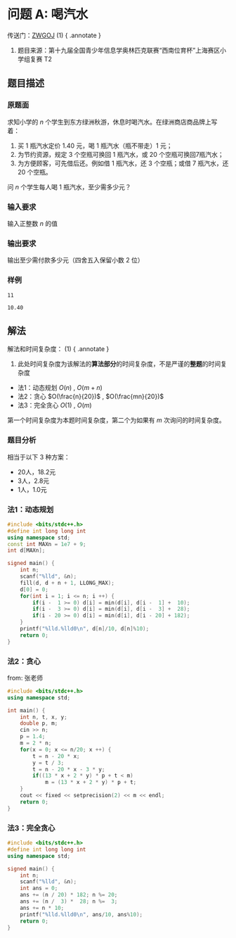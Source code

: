 # 问题 A: 喝汽水

传送门：[ZWGOJ](http://81.68.64.169/problem.php?cid=1012&pid=0) (1)
{ .annotate }

1.  题目来源：第十九届全国青少年信息学奥林匹克联赛“西南位育杯”上海赛区小学组复赛 T2

<!--https://max.book118.com/html/2021/1128/5213312124004123.shtm-->

## 题目描述

### 原题面

求知小学的 $n$ 个学生到东方绿洲秋游，休息时喝汽水。在绿洲商店商品牌上写着：

1. 买 $1$ 瓶汽水定价 $1.40$ 元，喝 $1$ 瓶汽水（瓶不带走）$1$ 元；
2. 为节约资源，规定 $3$ 个空瓶可换回 $1$ 瓶汽水，或 $20$ 个空瓶可换回7瓶汽水；
3. 为方便顾客，可先借后还。例如借 $1$ 瓶汽水，还 $3$ 个空瓶；或借 $7$ 瓶汽水，还 $20$ 个空瓶。

问 $n$ 个学生每人喝 $1$ 瓶汽水，至少需多少元？

### 输入要求

输入正整数 $n$ 的值

### 输出要求

输出至少需付款多少元（四舍五入保留小数 $2$ 位）

### 样例

<div class="grid" markdown>

```text
11
```

```text
10.40
```

</div>

## 解法

解法和时间复杂度： (1)
{ .annotate }

1.  此处时间复杂度为该解法的**算法部分**的时间复杂度，不是严谨的**整题**的时间复杂度

<!---->
- 法1：动态规划 $O(n)$ , $O(m+n)$  
- 法2：贪心 $O(\frac{n}{20})$ , $O(\frac{mn}{20})$  
- 法3：完全贪心 $O(1)$ , $O(m)$  

第一个时间复杂度为本题时间复杂度，第二个为如果有 $m$ 次询问的时间复杂度。

### 题目分析

相当于以下 $3$ 种方案：

- 20人，18.2元
- 3人，2.8元
- 1人，1.0元

### 法1：动态规划

```cpp
#include <bits/stdc++.h>
#define int long long int
using namespace std;
const int MAXn = 1e7 + 9;
int d[MAXn];

signed main() {
    int n;
    scanf("%lld", &n);
    fill(d, d + n + 1, LLONG_MAX);
    d[0] = 0;
    for(int i = 1; i <= n; i ++) {
        if(i -  1 >= 0) d[i] = min(d[i], d[i -  1] +  10);
        if(i -  3 >= 0) d[i] = min(d[i], d[i -  3] +  28);
        if(i - 20 >= 0) d[i] = min(d[i], d[i - 20] + 182);
    }
    printf("%lld.%lld0\n", d[n]/10, d[n]%10);
    return 0;
}
```

### 法2：贪心

from: 张老师

```cpp
#include <bits/stdc++.h>
using namespace std;

int main() {
    int n, t, x, y;
    double p, m;
    cin >> n;
    p = 1.4;
    m = 2 * n;
    for(x = 0; x <= n/20; x ++) {
        t = n - 20 * x;
        y = t / 3;
        t = n - 20 * x - 3 * y;
        if((13 * x + 2 * y) * p + t < m)
            m = (13 * x + 2 * y) * p + t;
    }
    cout << fixed << setprecision(2) << m << endl;
    return 0;
}
```

### 法3：完全贪心

```cpp
#include <bits/stdc++.h>
#define int long long int
using namespace std;

signed main() {
    int n;
    scanf("%lld", &n);
    int ans = 0;
    ans += (n / 20) * 182; n %= 20;
    ans += (n /  3) *  28; n %=  3;
    ans += n * 10;
    printf("%lld.%lld0\n", ans/10, ans%10);
    return 0;
}
```
